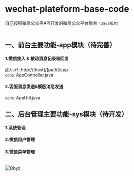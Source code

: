wechat-plateform-base-code
===
自己按照微信公众平API开发的微信公众平台后台`（Java版本）`<br><br>
## 一、前台主要功能-app模块（待完善）
#### 1.微信接入 & 被动消息记录和回复
`接入url:`http://[host]/[path]/app
<br>
`code:`AppController.java
#### 2.客服消息发送&模版消息发送
`code:`AppUtil.java
<br>
## 二、后台管理主要功能-sys模块（待开发）
#### 1.系统管理
#### 2.微信用户管理
#### 3.微信菜单管理<br><br>
![Dbyz](https://avatars2.githubusercontent.com/u/6849536?v=3&s=64 "Dbyz")
